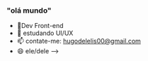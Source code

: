 ### "olá mundo"
- 🔭Dev Front-end
- 🌱 estudando UI/UX
- 📫 contate-me: hugodelelis00@gmail.com
- 😄 ele/dele
-->
